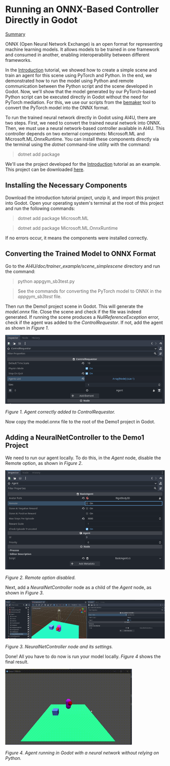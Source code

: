 # Running an ONNX-Based Controller Directly in Godot

[Summary](summary.md)

ONNX (Open Neural Network Exchange) is an open format for representing machine learning models. It allows models to be trained in one framework and consumed in another, enabling interoperability between different frameworks.

In the [Introduction](introduction.md) tutorial, we showed how to create a simple scene and train an agent for this scene using PyTorch and Python. In the end, we demonstrated how to run the model using Python and remote communication between the Python script and the scene developed in Godot. Now, we'll show that the model generated by our PyTorch-based Python script can be executed directly in Godot without the need for PyTorch mediation. For this, we use our scripts from the [bemaker](https/github.com/gilzamir18/bemaker) tool to convert the PyTorch model into the ONNX format.

To run the trained neural network directly in Godot using AI4U, there are two steps. First, we need to convert the trained neural network into ONNX. Then, we must use a neural network-based controller available in AI4U. This controller depends on two external components: Microsoft.ML and Microsoft.ML.OnnxRuntime. You can install these components directly via the terminal using the *dotnet* command-line utility with the command:

> dotnet add package <package-name>

We'll use the project developed for the [Introduction](introduction.md) tutorial as an example. This project can be downloaded [here](https://1drv.ms/u/s!AkkX5pv0cl3aieYYTQz_d9S1kVhJAQ?e=rlCgnh).

## Installing the Necessary Components
Download the introduction tutorial project, unzip it, and import this project into Godot. Open your operating system's terminal at the root of this project and run the following commands:

> dotnet add package Microsoft.ML

> dotnet add package Microsoft.ML.OnnxRuntime

If no errors occur, it means the components were installed correctly.

## Converting the Trained Model to ONNX Format
Go to the *AI4U/doc/trainer_example/scene_simplescene* directory and run the command:

> python  appgym_sb3test.py

> See the commands for converting the PyTorch model to ONNX in the *appgym_sb3test* file.

Then run the Demo1 project scene in Godot. This will generate the *model.onnx* file. Close the scene and check if the file was indeed generated. If running the scene produces a *NullReferenceException* error, check if the agent was added to the *ControlRequestor*. If not, add the agent as shown in *Figure 1*.

![figure](img/onnxutils_fig1.png)

*Figure 1. Agent correctly added to ControlRequestor.*

Now copy the model.onnx file to the root of the Demo1 project in Godot.

## Adding a NeuralNetController to the Demo1 Project

We need to run our agent locally. To do this, in the *Agent* node, disable the Remote option, as shown in *Figure 2*.

![figure](img/onnxutils_fig2.png)

*Figure 2. Remote option disabled.*

Next, add a *NeuralNetController* node as a child of the *Agent* node, as shown in *Figure 3*.

![figure](img/onnxutils_fig3.png)

*Figure 3. NeuralNetController node and its settings.*

Done! All you have to do now is run your model locally. *Figure 4* shows the final result.

![figure](img/GodotDemo1_4.gif)

*Figure 4. Agent running in Godot with a neural network without relying on Python.*

